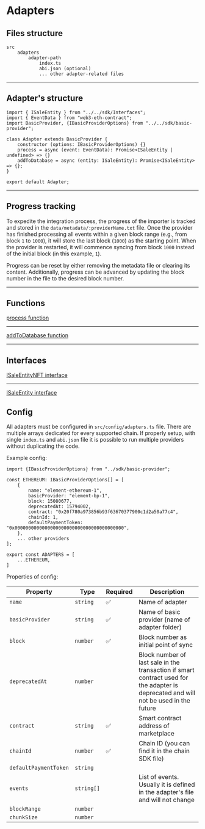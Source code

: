 # Adapters

## Files structure

```
src
    adapters
        adapter-path
            index.ts
            abi.json (optional)
            ... other adapter-related files
```

---

## Adapter's structure

```
import { ISaleEntity } from "../../sdk/Interfaces";
import { EventData } from "web3-eth-contract";
import BasicProvider, {IBasicProviderOptions} from "../../sdk/basic-provider";

class Adapter extends BasicProvider {
    constructor (options: IBasicProviderOptions) {}
    process = async (event: EventData): Promise<ISaleEntity | undefined> => {}
    addToDatabase = async (entity: ISaleEntity): Promise<ISaleEntity> => {};
}

export default Adapter;
```

---

## Progress tracking

To expedite the integration process, the progress of the importer is tracked and stored in
the `data/metadata/:providerName.txt` file. Once the provider has finished processing all events within a given block
range (e.g., from
block `1` to `1000`), it will store the last block (`1000`) as the starting point. When the provider is restarted, it
will commence syncing from block `1000` instead of the initial block (in this example, `1`).

Progress can be reset by either removing the metadata file or clearing its content. Additionally, progress can be
advanced by updating the block number in the file to the desired block number.

---

## Functions

[process function](methods/process.md ':include')

---

[addToDatabase function](methods/addToDatabase.md ':include')

---

## Interfaces

[ISaleEntityNFT interface](interfaces/ISaleEntityNFT.md ':include')

---

[ISaleEntity interface](interfaces/ISaleEntity.md ':include')

## Config

All adapters must be configured in `src/config/adapters.ts` file. There are multiple arrays dedicated for every
supported chain. If properly setup, with single `index.ts` and `abi.json` file it is possible to run multiple providers
without duplicating the code.

Example config:

```
import {IBasicProviderOptions} from "../sdk/basic-provider";

const ETHEREUM: IBasicProviderOptions[] = [
    {
        name: "element-ethereum-1",
        basicProvider: "element-bp-1",
        block: 15080677,
        deprecatedAt: 15794002,
        contract: "0x20f780a973856b93f63670377900c1d2a50a77c4",
        chainId: 1,
        defaultPaymentToken: "0x0000000000000000000000000000000000000000",
    },
    ... other providers
];

export const ADAPTERS = [
    ...ETHEREUM,
]
```

Properties of config:

| Property              | Type         | Required | Description                                                                                                                          |
|-----------------------|--------------|----------|--------------------------------------------------------------------------------------------------------------------------------------|
| `name`                | `string`     | ✅        | Name of adapter                                                                                                                      |
| `basicProvider`       | `string`     | ✅        | Name of basic provider (name of adapter folder)                                                                                      |
| `block`               | `number`     | ✅        | Block number as initial point of sync                                                                                                |
| `deprecatedAt`        | `number`     |          | Block number of last sale in the transaction if smart contract used for the adapter is deprecated and will not be used in the future |
| `contract`            | `string`     | ✅        | Smart contract address of marketplace                                                                                                |
| `chainId`             | `number`     | ✅        | Chain ID (you can find it in the chain SDK file)                                                                                     |
| `defaultPaymentToken` | `string`     |          |                                                                                                                                      |
| `events`              | `string[]`   |          | List of events. Usually it is defined in the adapter's file and will not change                                                      |
| `blockRange`          | `number`     |          |                                                                                                                                      |
| `chunkSize`           | `number`     |          |                                                                                                                                      |